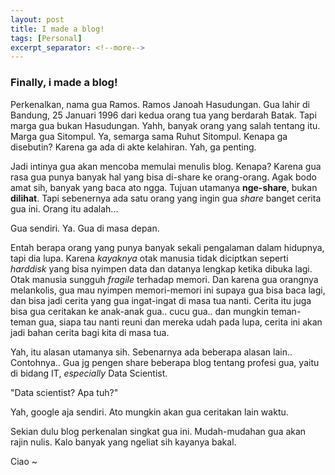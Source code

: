```yaml
---
layout: post
title: I made a blog!
tags: [Personal]
excerpt_separator: <!--more-->
---
```


### Finally, i made a blog!

Perkenalkan, nama gua Ramos. Ramos Janoah Hasudungan. Gua lahir di Bandung, 25 Januari 1996 dari kedua orang tua yang berdarah Batak. 
Tapi marga gua bukan Hasudungan. Yahh, banyak orang yang salah tentang itu. Marga gua Sitompul. Ya, semarga sama Ruhut Sitompul. Kenapa ga disebutin? Karena ga ada di akte kelahiran. Yah, ga penting.

Jadi intinya gua akan mencoba memulai menulis blog. Kenapa? Karena gua rasa gua punya banyak hal yang bisa di-share ke orang-orang. Agak bodo amat sih, banyak yang baca ato ngga. Tujuan utamanya **nge-share**, bukan **dilihat**. Tapi sebenernya ada satu orang yang ingin gua _share_ banget cerita gua ini. Orang itu adalah...

Gua sendiri. Ya. Gua di masa depan.

Entah berapa orang yang punya banyak sekali pengalaman dalam hidupnya, tapi dia lupa. Karena _kayaknya_ otak manusia tidak diciptkan seperti _harddisk_ yang bisa nyimpen data dan datanya lengkap ketika dibuka lagi. Otak manusia sungguh _fragile_ terhadap memori. Dan karena gua orangnya melankolis, gua mau nyimpen memori-memori ini supaya gua bisa baca lagi, dan bisa jadi cerita yang gua ingat-ingat di masa tua nanti. Cerita itu juga bisa gua ceritakan ke anak-anak gua.. cucu gua.. dan mungkin teman-teman gua, siapa tau nanti reuni dan mereka udah pada lupa, cerita ini akan jadi bahan cerita bagi kita di masa tua. 

Yah, itu alasan utamanya sih. Sebenarnya ada beberapa alasan lain.. Contohnya.. Gua jg pengen share beberapa blog tentang profesi gua, yaitu di bidang IT, _especially_ Data Scientist.

"Data scientist? Apa tuh?"

Yah, google aja sendiri. Ato mungkin akan gua ceritakan lain waktu.

Sekian dulu blog perkenalan singkat gua ini. Mudah-mudahan gua akan rajin nulis. Kalo banyak yang ngeliat sih kayanya bakal. 

Ciao ~